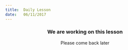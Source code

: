```yaml
---
title:  Daily Lesson
date:   06/11/2017
---
```


### <center>We are working on this lesson</center>
<center>Please come back later</center>